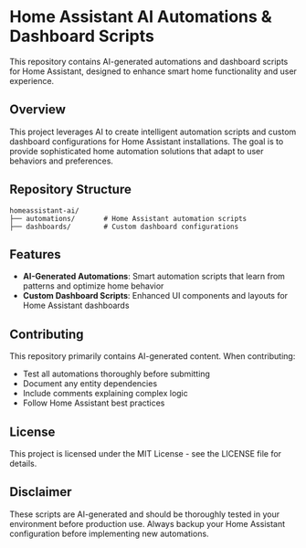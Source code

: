 # Home Assistant AI Automations & Dashboard Scripts

This repository contains AI-generated automations and dashboard scripts for Home Assistant, designed to enhance smart home functionality and user experience.

## Overview

This project leverages AI to create intelligent automation scripts and custom dashboard configurations for Home Assistant installations. The goal is to provide sophisticated home automation solutions that adapt to user behaviors and preferences.

## Repository Structure

```
homeassistant-ai/
├── automations/       # Home Assistant automation scripts
├── dashboards/        # Custom dashboard configurations
```

## Features

- **AI-Generated Automations**: Smart automation scripts that learn from patterns and optimize home behavior
- **Custom Dashboard Scripts**: Enhanced UI components and layouts for Home Assistant dashboards

## Contributing

This repository primarily contains AI-generated content. When contributing:
- Test all automations thoroughly before submitting
- Document any entity dependencies
- Include comments explaining complex logic
- Follow Home Assistant best practices

## License

This project is licensed under the MIT License - see the LICENSE file for details.

## Disclaimer

These scripts are AI-generated and should be thoroughly tested in your environment before production use. Always backup your Home Assistant configuration before implementing new automations.